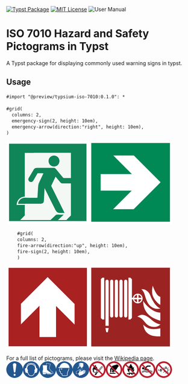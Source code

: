 [![Typst Package](https://img.shields.io/badge/dynamic/toml?url=https%3A%2F%2Fraw.githubusercontent.com%2FTypsium%typsium-iso-7010%2Fmain%2Ftypst.toml&query=%24.package.version&prefix=v&logo=typst&label=package&color=239DAD)](https://typst.app/universe/package/typsium-iso-7010)
[![MIT License](https://img.shields.io/badge/license-MIT-blue)](https://github.com/Typsium/typsium/blob/main/LICENSE)
![User Manual](https://img.shields.io/badge/manual-.pdf-purple)

# ISO 7010 Hazard and Safety Pictograms in Typst

A Typst package for displaying commonly used warning signs in typst.

## Usage
```typst
#import "@preview/typsium-iso-7010:0.1.0": *

#grid(
  columns: 2,
  emergency-sign(2, height: 10em),
  emergency-arrow(direction:"right", height: 10em),
)
```

![result](https://raw.githubusercontent.com/Typsium/typsium-iso-7010/main/tests/emergency-exit/ref/1.png)


```typst
    #grid(
    columns: 2,
    fire-arrow(direction:"up", height: 10em),
    fire-sign(2, height: 10em),
    )
```
![result](https://raw.githubusercontent.com/Typsium/typsium-iso-7010/main/tests/fire-extinguisher/ref/1.png)

For a full list of pictograms, please visit the [Wikipedia page](https://en.wikipedia.org/wiki/ISO_7010).
![result](https://raw.githubusercontent.com/Typsium/typsium-iso-7010/main/tests/mandatory-prohibited/ref/1.png)
